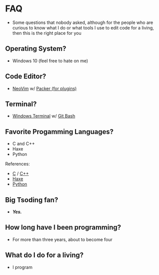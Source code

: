 # FAQ

* Some questions that nobody asked, although for the people who are curious to know what I do or what tools I use to edit code for a living, then this is the right place for you

## Operating System?
* Windows 10 (feel free to hate on me)

## Code Editor?
* [NeoVim](https://github.com/neovim/neovim) w/ [Packer (for plugins)](https://github.com/wbthomason/packer.nvim)

## Terminal?
* [Windows Terminal](https://en.wikipedia.org/wiki/Windows_Terminal) w/ [Git Bash](https://git-scm.com/downloads)

## Favorite Progamming Languages?
* C and C++
* Haxe
* Python

References:
* [C](https://en.wikipedia.org/wiki/C_(programming_language)) / [C++](https://en.wikipedia.org/wiki/C%2B%2B)
* [Haxe](https://en.wikipedia.org/wiki/Haxe)
* [Python](https://en.wikipedia.org/wiki/Python_(programming_language))

## Big Tsoding fan?

* ***Yes.***

## How long have I been programming?
* For more than three years, about to become four

## What do I do for a living?
* I program

